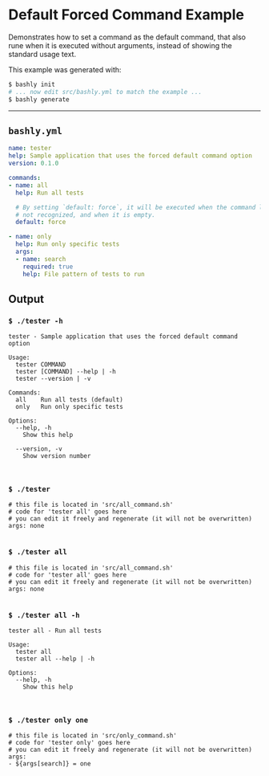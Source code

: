 # Default Forced Command Example

Demonstrates how to set a command as the default command, that also rune when
it is executed without arguments, instead of showing the standard usage text.

This example was generated with:

```bash
$ bashly init
# ... now edit src/bashly.yml to match the example ...
$ bashly generate
```

-----

## `bashly.yml`

````yaml
name: tester
help: Sample application that uses the forced default command option
version: 0.1.0

commands:
- name: all
  help: Run all tests

  # By setting `default: force`, it will be executed when the command line is
  # not recognized, and when it is empty.
  default: force

- name: only
  help: Run only specific tests
  args:
  - name: search
    required: true
    help: File pattern of tests to run
````



## Output

### `$ ./tester -h`

````shell
tester - Sample application that uses the forced default command option

Usage:
  tester COMMAND
  tester [COMMAND] --help | -h
  tester --version | -v

Commands:
  all    Run all tests (default)
  only   Run only specific tests

Options:
  --help, -h
    Show this help

  --version, -v
    Show version number



````

### `$ ./tester`

````shell
# this file is located in 'src/all_command.sh'
# code for 'tester all' goes here
# you can edit it freely and regenerate (it will not be overwritten)
args: none


````

### `$ ./tester all`

````shell
# this file is located in 'src/all_command.sh'
# code for 'tester all' goes here
# you can edit it freely and regenerate (it will not be overwritten)
args: none


````

### `$ ./tester all -h`

````shell
tester all - Run all tests

Usage:
  tester all
  tester all --help | -h

Options:
  --help, -h
    Show this help



````

### `$ ./tester only one`

````shell
# this file is located in 'src/only_command.sh'
# code for 'tester only' goes here
# you can edit it freely and regenerate (it will not be overwritten)
args:
- ${args[search]} = one


````



